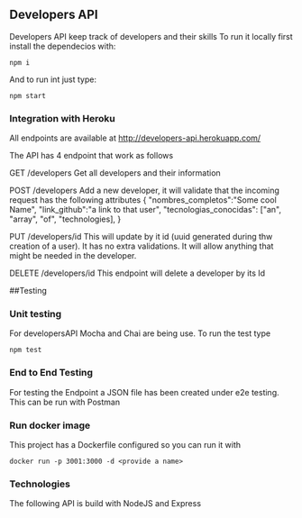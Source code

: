 ## Developers API

Developers API keep track of developers and their skills
To run it locally first install the dependecios with:
```
npm i
```
And to run int just type:
```
npm start
```
### Integration with Heroku
All endpoints are available at http://developers-api.herokuapp.com/

The API has 4 endpoint that work as follows

GET /developers
Get all developers and their information

POST /developers
Add a new developer, it will validate that the incoming request has the following attributes
{
	"nombres_completos":"Some cool Name",
	"link_github":"a link to that user",
	"tecnologias_conocidas": ["an", "array", "of", "technologies],
}

PUT /developers/id
This will update by it id (uuid generated during thw creation of a user). It has no extra validations.
It will allow anything that might be needed in the developer.

DELETE /developers/id
This endpoint will delete a developer by its Id

##Testing

### Unit testing
For developersAPI Mocha and Chai are being use. To run the test type

```
npm test
```

### End to End Testing

For testing the Endpoint a JSON file has been created under e2e testing. This can be run with Postman

### Run docker image

This project has a Dockerfile configured so you can run it with
```
docker run -p 3001:3000 -d <provide a name>
```
### Technologies
The following API is build with NodeJS and Express
